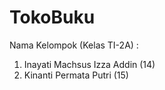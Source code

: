 # TokoBuku
Nama Kelompok (Kelas TI-2A) : 
1. Inayati Machsus Izza Addin (14)
2. Kinanti Permata Putri (15)